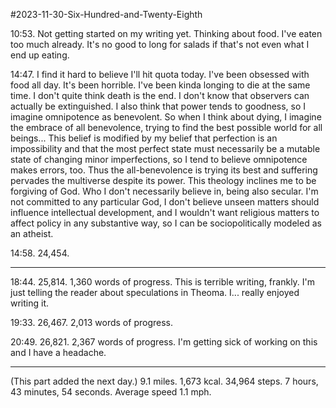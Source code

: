 #2023-11-30-Six-Hundred-and-Twenty-Eighth

10:53.  Not getting started on my writing yet.  Thinking about food.  I've eaten too much already.  It's no good to long for salads if that's not even what I end up eating.

14:47.  I find it hard to believe I'll hit quota today.  I've been obsessed with food all day.  It's been horrible.  I've been kinda longing to die at the same time.  I don't quite think death is the end.  I don't know that observers can actually be extinguished.  I also think that power tends to goodness, so I imagine omnipotence as benevolent.  So when I think about dying, I imagine the embrace of all benevolence, trying to find the best possible world for all beings...  This belief is modified by my belief that perfection is an impossibility and that the most perfect state must necessarily be a mutable state of changing minor imperfections, so I tend to believe omnipotence makes errors, too.  Thus the all-benevolence is trying its best and suffering pervades the multiverse despite its power.  This theology inclines me to be forgiving of God.  Who I don't necessarily believe in, being also secular.  I'm not committed to any particular God, I don't believe unseen matters should influence intellectual development, and I wouldn't want religious matters to affect policy in any substantive way, so I can be sociopolitically modeled as an atheist.

14:58.  24,454.
****
18:44.  25,814.  1,360 words of progress.  This is terrible writing, frankly.  I'm just telling the reader about speculations in Theoma.  I... really enjoyed writing it.

19:33.  26,467.  2,013 words of progress.

20:49.  26,821.  2,367 words of progress.  I'm getting sick of working on this and I have a headache.

---
(This part added the next day.)  9.1 miles.  1,673 kcal.  34,964 steps.  7 hours, 43 minutes, 54 seconds.  Average speed 1.1 mph.